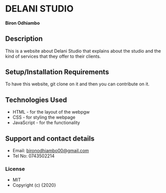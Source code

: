 # DELANI STUDIO
#### Biron Odhiambo 
## Description
This is a website about Delani Studio that explains about the studio and the kind of services that they offer to their clients.
## Setup/Installation Requirements
To have this website, git clone on it and then you can contribute on it.

## Technologies Used
* HTML - for the layout of the webpgw
* CSS - for styling the webpage
* JavaScript - for the functionality
## Support and contact details
* Email: bironodhiambo00@gmail.com
* Tel No: 0743502214
### License
* MIT
* Copyright (c) {2020}
  
